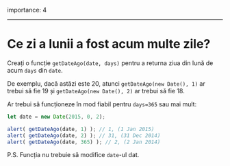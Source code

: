 importance: 4

---

# Ce zi a lunii a fost acum multe zile?

Creați o funcție `getDateAgo(date, days)` pentru a returna ziua din lună de acum `days` din `date`.

De exemplu, dacă astăzi este 20, atunci `getDateAgo(new Date(), 1)` ar trebui să fie 19 și `getDateAgo(new Date(), 2)` ar trebui să fie 18.

Ar trebui să funcționeze în mod fiabil pentru `days=365` sau mai mult:

```js
let date = new Date(2015, 0, 2);

alert( getDateAgo(date, 1) ); // 1, (1 Jan 2015)
alert( getDateAgo(date, 2) ); // 31, (31 Dec 2014)
alert( getDateAgo(date, 365) ); // 2, (2 Jan 2014)
```

P.S. Funcția nu trebuie să modifice `date`-ul dat.
